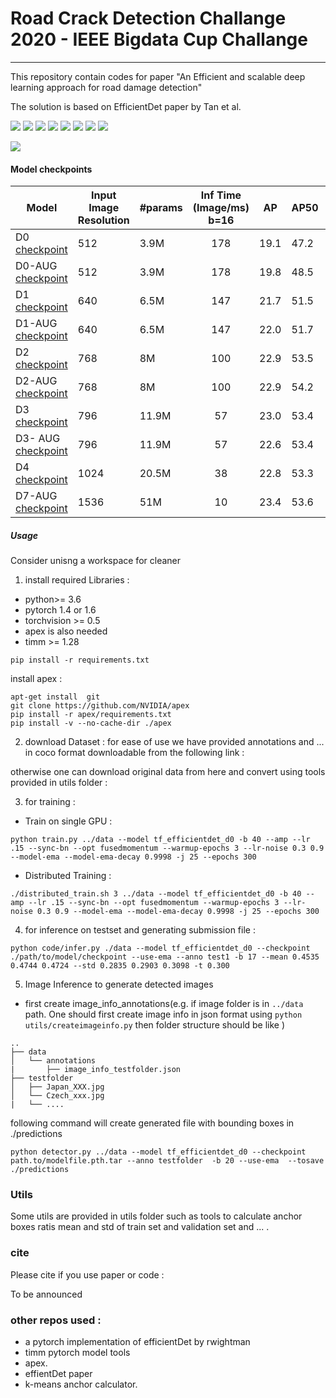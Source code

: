 # Road Crack Detection Challange 2020 - IEEE Bigdata Cup Challange
-----
This repository contain codes for paper "An Efficient and scalable deep learning approach for road damage detection" 


The solution is based on EfficientDet paper by Tan et al.




![](doc/India_006794.jpg) ![](doc/Japan_000316.jpg)
![](doc/Japan_011814.jpg) ![](doc/Japan_012356.jpg)
![](doc/SETX_1.jpg) ![](doc/SETX_2.jpg)
![](doc/SETX_3.jpg) ![](doc/SETX_4.jpg)

![](doc/bigdata21.png)



#### Model checkpoints 

| Model                  	| Input Image Resolution 	| #params 	| Inf Time (Image/ms)  b=16 	| AP   	| AP50 	| AP75 	| F1    	|
|------------------------	|------------------------	|---------	|:-------------------------:	|------	|------	|------	|-------	|
| D0 [checkpoint](https://drive.google.com/file/d/1E6U21K_DxPOsRx2lKIDDb8MZ8Njjq-xh/view?usp=sharing)      	| 512                    	| 3.9M    	| 178                       	| 19.1 	| 47.2 	| 11.5 	| 54.04 	|
| D0-AUG [checkpoint](https://drive.google.com/file/d/1HFYDYkjkIo2NX42B6zEEceWDS6cyM1A-/view?usp=sharing)  	| 512                    	| 3.9M    	| 178                       	| 19.8 	| 48.5 	| 12.1 	| 54.03 	|
| D1 [checkpoint](https://drive.google.com/file/d/1HFYDYkjkIo2NX42B6zEEceWDS6cyM1A-/view?usp=sharing)      	| 640                    	| 6.5M    	| 147                       	| 21.7 	| 51.5 	| 13.4 	| 56.9  	|
| D1-AUG [checkpoint](https://drive.google.com/file/d/1fH-XqSn1RmY5Oi0lFoDKojzcs8xf5A0Q/view?usp=sharing)  	| 640                    	| 6.5M    	| 147                       	| 22.0 	| 51.7 	| 13.1 	| 56.5  	|
| D2 [checkpoint](https://drive.google.com/file/d/1b_-N8Txo7irYWxt4MWfVgs016jj2heil/view?usp=sharing)       	| 768                    	| 8M      	| 100                       	| 22.9 	| 53.5 	| 14.9 	| 56.7  	|
| D2-AUG [checkpoint](https://drive.google.com/file/d/1fw34x7w7cWumBZ6X6Z186rArANeGhxuw/view?usp=sharing)  	| 768                    	| 8M      	| 100                       	| 22.9 	| 54.2 	| 15.2 	| 56.6  	|
| D3 [checkpoint](https://drive.google.com/file/d/1_9gXbJzFgWuaF3v3-ONnH-vOhxiIQYAV/view?usp=sharing)       	| 796                    	| 11.9M   	| 57                        	| 23.0 	| 53.4 	| 15.0 	| 56.5  	|
| D3- AUG [checkpoint](https://drive.google.com/file/d/1VpH6HPFWNuiv88zT_cYOKSFM67A4PlpQ/view?usp=sharing) 	| 796                    	| 11.9M   	| 57                        	| 22.6 	| 53.4 	| 14.7 	| 56.8  	|
| D4 [checkpoint](https://drive.google.com/file/d/1LdGPqPPQRP8gj8ZcEtfYNP4rbBN1GqkK/view?usp=sharing)      	| 1024                   	| 20.5M   	| 38                        	| 22.8 	| 53.3 	| 15.1 	| 57.2  	|
| D7-AUG [checkpoint](https://drive.google.com/file/d/1wVNMeAMHyS85qJ1hsxLxnzFpVw_oT8Mz/view?usp=sharing)  	| 1536                   	| 51M     	| 10                        	| 23.4 	| 53.6 	| 15.0 	| 56.5  	|
##### Usage

Consider unisng a workspace for cleaner 

1. install required Libraries : 

- python>= 3.6
- pytorch 1.4 or 1.6
- torchvision >= 0.5
- apex is also needed
- timm >= 1.28


`pip install -r requirements.txt` 

install apex : 

```
apt-get install  git
git clone https://github.com/NVIDIA/apex
pip install -r apex/requirements.txt
pip install -v --no-cache-dir ./apex 
```


2. download Dataset :
for ease of use we have provided annotations and ... in coco format downloadable from the following link : 


otherwise one can download original data from here and convert using tools provided in utils folder : 
 

3. for training : 

- Train on single GPU : 

`python train.py ../data --model tf_efficientdet_d0 -b 40 --amp --lr .15 --sync-bn --opt fusedmomentum --warmup-epochs 3 --lr-noise 0.3 0.9 --model-ema --model-ema-decay 0.9998 -j 25 --epochs 300`

- Distributed Training : 

`./distributed_train.sh 3 ../data --model tf_efficientdet_d0 -b 40 --amp --lr .15 --sync-bn --opt fusedmomentum --warmup-epochs 3 --lr-noise 0.3 0.9 --model-ema --model-ema-decay 0.9998 -j 25 --epochs 300 `

4. for inference on testset and generating submission file :

`python code/infer.py ./data --model tf_efficientdet_d0 --checkpoint ./path/to/model/checkpoint --use-ema --anno test1 -b 17 --mean 0.4535 0.4744 0.4724 --std 0.2835 0.2903 0.3098 -t 0.300`

5. Image Inference to generate detected images

- first create image_info_annotations(e.g. if image folder is in `../data` path. One should first create image info in json format using `python utils/createimageinfo.py` then folder structure should be like )

```
..
├── data
│   └── annotations
|       ├── image_info_testfolder.json
├── testfolder
│   ├── Japan_XXX.jpg
│   └── Czech_xxx.jpg
|   └── ....

```

following command will create generated file with bounding boxes in ./predictions

`python detector.py ../data --model tf_efficientdet_d0 --checkpoint path.to/modelfile.pth.tar --anno testfolder  -b 20 --use-ema  --tosave ./predictions `


### Utils 

Some utils are provided in utils folder such as  tools to calculate anchor boxes ratis mean and std of train set and validation set and ... .




### cite 
Please cite if you use paper or code : 

To be announced


### other repos used :

 - a pytorch implementation of efficientDet by rwightman
 - timm pytorch model tools 
 - apex.
 - effientDet paper
 - k-means anchor calculator.
